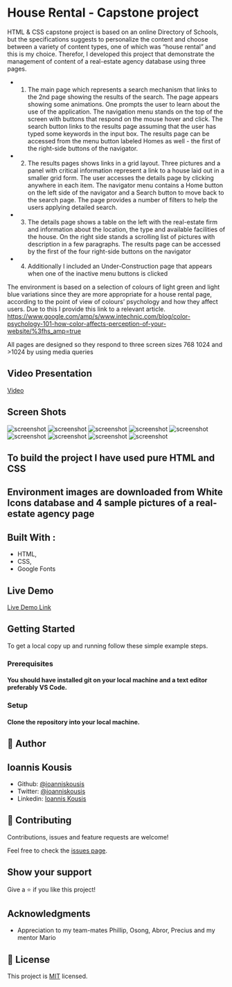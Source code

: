 # House Rental - Capstone project
HTML & CSS capstone project is based on an online Directory of Schools, but the specifications suggests to personalize the content and choose between a variety of content types, one of which was “house rental” and this is my choice.
Therefor, I developed this project that demonstrate the management of content of a real-estate agency database using three pages. 

- 1. The main page which represents a search mechanism that links to the 2nd page showing the results of the search.
The page appears showing some animations. One prompts the user to learn about the use of the application.
The navigation menu stands on the top of the screen with buttons that respond on the mouse hover and click.
The search button links to the results page assuming that the user has typed some keywords in the input box.
The results page can be accessed from the menu button labeled Homes as well - the first of the right-side buttons of the navigator.

- 2. The results pages shows links in a grid layout. Three pictures and a panel with critical information represent a link to a house laid out in a smaller grid form. The user accesses the details page by clicking anywhere in each item. The navigator menu contains a Home button on the left side of the navigator and a Search button to move back to the search page. The page provides a number of filters to help the users applying detailed search.

- 3. The details page shows a table on the left with the real-estate firm and information about the location, the type and available facilities of the house. 
On the right side stands a scrolling list of pictures with description in a few paragraphs.
The results page can be accessed by the first of the four right-side buttons on the navigator

- 4. Additionally I included an Under-Construction page that appears when one of the inactive menu buttons is clicked 

The environment	is based on a selection of colours of light green and light blue variations since they are more appropriate for a house rental page, according to the point of view of colours’ psychology and how they affect users. Due to this I provide this link to a relevant article. 
https://www.google.com/amp/s/www.intechnic.com/blog/color-psychology-101-how-color-affects-perception-of-your-website/%3fhs_amp=true 

All pages are designed so they respond to three screen sizes 768 1024 and >1024 by using media queries 

## Video Presentation
[Video](https://www.loom.com/share/33d91cebd86a40b5a0671d7c9486e072)

## Screen Shots

![screenshot](images/screen-shots/index_lg.png)
![screenshot](images/screen-shots/index_sm1.png) 
![screenshot](images/screen-shots/index_sm2.png)
![screenshot](images/screen-shots/results_lg.png)
![screenshot](images/screen-shots/results_sm1.png) 
![screenshot](images/screen-shots/results_sm2.png)
![screenshot](images/screen-shots/detail_lg.png)
![screenshot](images/screen-shots/detail_sm1.png) 
![screenshot](images/screen-shots/detail_sm2.png)

## To build the project I have used pure HTML and CSS
## Environment images are downloaded from White Icons database and 4 sample pictures of a real-estate agency page
## Built With :

- HTML,
- CSS,
- Google Fonts

## Live Demo

[Live Demo Link](https://rawcdn.githack.com/ioanniskousis/Capstone/39ab3992f8ef180cee7ad1f505e16210a6bdd079/index.html)

## Getting Started

To get a local copy up and running follow these simple example steps.

### Prerequisites

#### You should have installed git on your local machine and a text editor preferably VS Code.

### Setup

#### Clone the repository into your local machine.


## 👤 Author
## Ioannis Kousis

- Github: [@ioanniskousis](https://github.com/ioanniskousis)
- Twitter: [@ioanniskousis](https://twitter.com/ioanniskousis)
- Linkedin: [Ioannis Kousis](https://www.linkedin.com/in/ioannis-kousis-9a5051b4/)

## 🤝 Contributing

Contributions, issues and feature requests are welcome!

Feel free to check the [issues page](issues/).

## Show your support

Give a ⭐️ if you like this project!

## Acknowledgments

- Appreciation to my team-mates Phillip, Osong, Abror, Precius and my mentor Mario

## 📝 License

This project is [MIT](lic.url) licensed.
